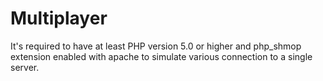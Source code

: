 # Multiplayer

It's required to have at least PHP version 5.0 or higher and php_shmop extension enabled with apache to simulate various connection to a single server.
